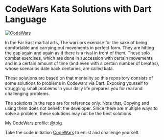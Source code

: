 # CodeWars Kata Solutions with Dart Language

[![CodeWars](https://www.codewars.com/users/tolg/badges/large)](https://www.codewars.com/users/tolg "My Honor Badge")

In the Far East martial arts, The warriors exercise for the sake of being comfortable and carrying out movements in perfect form.
They are hitting the gap again and again as if there is a rival in front of them. These solo combat exercises, which are done in succession with certain movements and in a certain amount of time (and even with a certain number of breaths), whose scenarios date back centuries, are called kata.

These solutions are based on that mentality so this repository consists of some solutions to problems in Codewars via Dart. Exposing yourself to struggling small problems in your daily life prepares you for real and challenging problems. 

The solutions in the repo are for reference only. Note that, Copying and using them does not benefit the developer. Since there are multiple ways to solve a problem, these solutions may not be the best solutions.

My CodeWars profile: [@tolg](https://www.codewars.com/users/tolg)

Take the code initiation [CodeWars](http://codewars.com/r/8-QhcQ) to enlist and challenge yourself.
